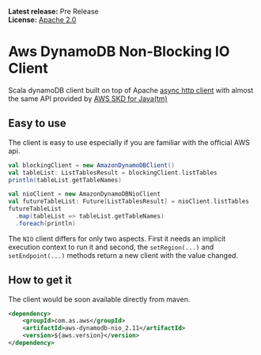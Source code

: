 **Latest release:** Pre Release<br/>
**License:** [Apache 2.0](http://www.apache.org/licenses/LICENSE-2.0)

# Aws DynamoDB Non-Blocking IO Client

Scala dynamoDB client built on top of Apache [async http client](https://hc.apache.org/httpcomponents-asyncclient-dev/)
with almost the same API provided by [AWS SKD for Java(tm)](https://aws.amazon.com/it/sdk-for-java/)

## Easy to use

The client is easy to use especially if you are familiar with the official AWS api.

```scala
val blockingClient = new AmazonDynamoDBClient()
val tableList: ListTablesResult = blockingClient.listTables
println(tableList.getTableNames)

val nioClient = new AmazonDynamoDBNioClient
val futureTableList: Future[ListTablesResult] = nioClient.listTables
futureTableList
  .map(tableList => tableList.getTableNames)
  .foreach(println)
```

The `NIO` client differs for only two aspects. First it needs an implicit execution context to run it and second, the `setRegion(...)` and `setEndpoint(...)`
methods return a new client with the value changed.

## How to get it

The client would be soon available directly from maven.

```xml
<dependency>
    <groupId>com.as.aws</groupId>
    <artifactId>aws-dynamodb-nio_2.11</artifactId>
    <version>${aws.version}</version>
</dependency>
```
